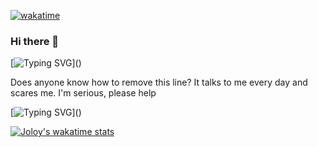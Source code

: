 [![wakatime](https://wakatime.com/badge/user/16e52569-c279-443d-af6f-dfab4ab5b5d8.svg)](https://wakatime.com/@16e52569-c279-443d-af6f-dfab4ab5b5d8)


### Hi there 👋

[![Typing SVG](https://readme-typing-svg.demolab.com?font=Fira+Code&pause=1000&background=FFFFFF00&width=435&lines=I+am+cool+typing+line;I+will+make+you+successful;Trust+me.;And+give+me+your+money;Now!!!)]()

Does anyone know how to remove this line? It talks to me every day and scares me. I'm serious, please help

[![Typing SVG](https://readme-typing-svg.demolab.com?font=Fira+Code&duration=3000&pause=600&color=F7290A&background=FFFFFF00&width=435&lines=SHUT+UP;(%E2%97%A3_%E2%97%A2))]()


[![Joloy's wakatime stats](https://github-readme-stats.vercel.app/api/wakatime?username=Joloy)](https://github.com/anuraghazra/github-readme-stats)
<!--
![Joloy's GitHub stats](https://github-readme-stats.vercel.app/api?username=DanilTheFrog&show_icons=true&theme=radical)
-->


<!--
**Distrubilea8r/Distrubilea8r** is a ✨ _special_ ✨ repository because its `README.md` (this file) appears on your GitHub profile.

Here are some ideas to get you started:

- 🔭 I’m currently working on ...
- 🌱 I’m currently learning ...
- 👯 I’m looking to collaborate on ...
- 🤔 I’m looking for help with ...
- 💬 Ask me about ...
- 📫 How to reach me: ...
- 😄 Pronouns: ...
- ⚡ Fun fact: ...
-->
